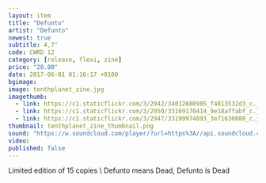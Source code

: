 ```yaml
---
layout: item
title: "Defunto"
artist: "Defunto"
newest: true
subtitle: 4,7"
code: CWRD 12
category: [release, flexi, zine]
price: "20.00"
date: 2017-06-01 01:16:17 +0100
bgimage:
image: tenthplanet_zine.jpg
imagethumb:
  - link: https://c1.staticflickr.com/3/2942/34012680985_f4813532d3_c.jpg
  - link: https://c1.staticflickr.com/3/2950/33169170414_9e18affabf_c.jpg
  - link: https://c1.staticflickr.com/3/2947/33199974093_3e71630088_c.jpg
thumbnail: tenthplanet_zine_thumbnail.png
sound: "https://w.soundcloud.com/player/?url=https%3A//api.soundcloud.com/tracks/317809056&amp;auto_play=false&amp;hide_related=false&amp;show_comments=true&amp;show_user=true&amp;show_reposts=false&amp;visual=true"
video:
published: false
---
```


Limited edition of 15 copies \\
Defunto means Dead,
Defunto is Dead